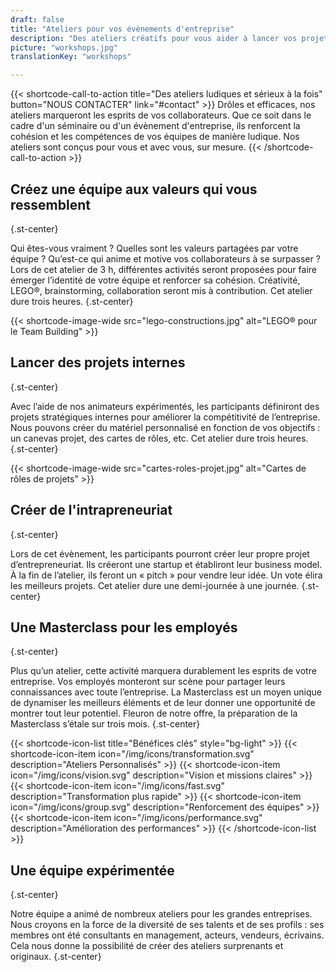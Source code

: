 ```yaml
---
draft: false
title: "Ateliers pour vos évènements d'entreprise"
description: "Des ateliers créatifs pour vous aider à lancer vos projets et renforcer les compétences de vos équipes."
picture: "workshops.jpg"
translationKey: "workshops"

---
```


{{< shortcode-call-to-action title="Des ateliers ludiques et sérieux à la fois" button="NOUS CONTACTER" link="#contact" >}}
Drôles et efficaces, nos ateliers marqueront les esprits de vos collaborateurs. Que ce soit dans le cadre d'un séminaire ou d'un évènement d'entreprise, ils renforcent la cohésion et les compétences de vos équipes de manière ludique. Nos ateliers sont conçus pour vous et avec vous, sur mesure.
{{< /shortcode-call-to-action >}}

## Créez une équipe aux valeurs qui vous ressemblent
{.st-center}

Qui êtes-vous vraiment ? Quelles sont les valeurs partagées par votre équipe ? Qu’est-ce qui anime et motive vos collaborateurs à se surpasser ? Lors de cet atelier de 3 h, différentes activités seront proposées pour faire émerger l’identité de votre équipe et renforcer sa cohésion. Créativité, LEGO®, brainstorming, collaboration seront mis à contribution. Cet atelier dure trois heures.
{.st-center}

{{< shortcode-image-wide src="lego-constructions.jpg" alt="LEGO® pour le Team Building" >}}

## Lancer des projets internes
{.st-center}

Avec l’aide de nos animateurs expérimentés, les participants définiront des projets stratégiques internes pour améliorer la compétitivité de l’entreprise. Nous pouvons créer du matériel personnalisé en fonction de vos objectifs : un canevas projet, des cartes de rôles, etc. Cet atelier dure trois heures.
{.st-center}

{{< shortcode-image-wide src="cartes-roles-projet.jpg" alt="Cartes de rôles de projets" >}}

## Créer de l'intrapreneuriat
{.st-center}

Lors de cet évènement, les participants pourront créer leur propre projet d’entrepreneuriat. Ils créeront une startup et établiront leur business model. À la fin de l’atelier, ils feront un « pitch » pour vendre leur idée. Un vote élira les meilleurs projets. Cet atelier dure une demi-journée à une journée.
{.st-center}

## Une Masterclass pour les employés
{.st-center}

Plus qu’un atelier, cette activité marquera durablement les esprits de votre entreprise. Vos employés monteront sur scène pour partager leurs connaissances avec toute l’entreprise. La Masterclass est un moyen unique de dynamiser les meilleurs éléments et de leur donner une opportunité de montrer tout leur potentiel. Fleuron de notre offre, la préparation de la Masterclass s’étale sur trois mois.
{.st-center}

{{< shortcode-icon-list title="Bénéfices clés" style="bg-light" >}}
	{{< shortcode-icon-item icon="/img/icons/transformation.svg" description="Ateliers Personnalisés" >}}
	{{< shortcode-icon-item icon="/img/icons/vision.svg" description="Vision et missions claires" >}}
	{{< shortcode-icon-item icon="/img/icons/fast.svg" description="Transformation plus rapide" >}}
	{{< shortcode-icon-item icon="/img/icons/group.svg" description="Renforcement des équipes" >}}
	{{< shortcode-icon-item icon="/img/icons/performance.svg" description="Amélioration des performances" >}}
{{< /shortcode-icon-list >}}

## Une équipe expérimentée
{.st-center}

Notre équipe a animé de nombreux ateliers pour les grandes entreprises. Nous croyons en la force de la diversité de ses talents et de ses profils : ses membres ont été consultants en management, acteurs, vendeurs, écrivains. Cela nous donne la possibilité de créer des ateliers surprenants et originaux.
{.st-center}